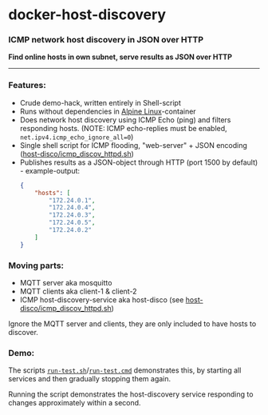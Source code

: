# docker-host-discovery

### ICMP network host discovery in JSON over HTTP

**Find online hosts in own subnet, serve results as JSON over HTTP**

---



### Features:

 - Crude demo-hack, written entirely in Shell-script
 - Runs without dependencies in [Alpine Linux](https://alpinelinux.org/)-container
 - Does network host discovery using ICMP Echo (ping) and filters responding hosts.
   (NOTE: ICMP echo-replies must be enabled, `net.ipv4.icmp_echo_ignore_all=0`)
  - Single shell script for ICMP flooding, "web-server" + JSON encoding ([host-disco/icmp_discov_httpd.sh](https://github.com/kokke/docker-host-discovery/blob/main/host-disco/icmp_discov_httpd.sh))
- Publishes results as a JSON-object through HTTP (port 1500 by default) - example-output: 
   ```json
   {
       "hosts": [
           "172.24.0.1",
           "172.24.0.4",
           "172.24.0.3",
           "172.24.0.5",
           "172.24.0.2"
       ]
   }
   ```


### Moving parts:

  - MQTT server aka mosquitto
  - MQTT clients aka client-1 & client-2
  - ICMP host-discovery-service aka host-disco (see [host-disco/icmp_discov_httpd.sh](https://github.com/kokke/docker-host-discovery/blob/main/host-disco/icmp_discov_httpd.sh))

Ignore the MQTT server and clients, they are only included to have hosts to discover.

### Demo:

The scripts [`run-test.sh`](https://github.com/kokke/docker-host-discovery/blob/main/run-test.sh)/[`run-test.cmd`](https://github.com/kokke/docker-host-discovery/blob/main/run-test.cmd) demonstrates this, by starting all services and then gradually stopping them again.

Running the script demonstrates the host-discovery service responding to changes approximately within a second.

